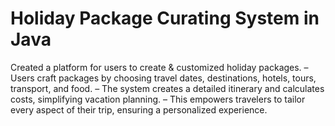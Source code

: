 # Holiday Package Curating System in Java
Created a platform for users to create & customized holiday packages.
– Users craft packages by choosing travel dates, destinations, hotels, tours, transport, and food.
– The system creates a detailed itinerary and calculates costs, simplifying vacation planning.
– This empowers travelers to tailor every aspect of their trip, ensuring a personalized experience.
